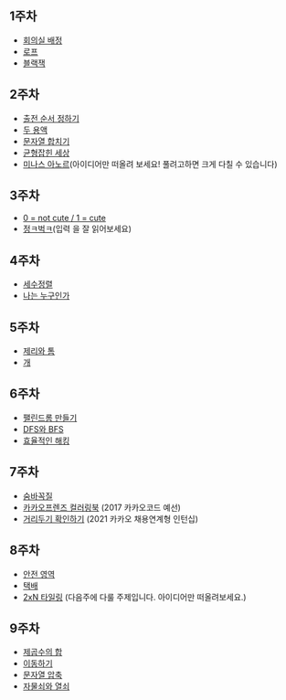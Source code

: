 ## 1주차

* [회의실 배정](https://www.acmicpc.net/problem/1931)
* [로프](https://www.acmicpc.net/problem/2217)
* [블랙잭](https://www.acmicpc.net/problem/2798)


## 2주차

* [출전 순서 정하기](https://www.algospot.com/judge/problem/read/MATCHORDER)
* [두 용액](https://www.acmicpc.net/problem/2470)
* [문자열 합치기](https://www.algospot.com/judge/problem/read/STRJOIN)
* [균형잡힌 세상](https://www.acmicpc.net/problem/4949)
* [미나스 아노르](https://algospot.com/judge/problem/read/MINASTIRITH)(아이디어만 떠올려 보세요! 풀려고하면 크게 다칠 수 있습니다)


## 3주차

* [0 = not cute / 1 = cute](https://www.acmicpc.net/problem/10886)
* [정ㅋ벅ㅋ](https://www.acmicpc.net/problem/1237)(입력 을 잘 읽어보세요)


## 4주차

* [세수정렬](https://www.acmicpc.net/problem/2752)
* [나는 누구인가](https://www.acmicpc.net/problem/15733)


## 5주차

* [제리와 톰](https://www.acmicpc.net/problem/16430)
* [개](https://www.acmicpc.net/problem/10172)


## 6주차

* [팰린드롬 만들기](https://www.acmicpc.net/problem/1213)
* [DFS와 BFS](https://www.acmicpc.net/problem/1260)
* [효율적인 해킹](https://www.acmicpc.net/problem/1325)


## 7주차

* [숨바꼭질](https://www.acmicpc.net/problem/1697)
* [카카오프렌즈 컬러링북](https://programmers.co.kr/learn/courses/30/lessons/1829) (2017 카카오코드 예선)
* [거리두기 확인하기](https://programmers.co.kr/learn/courses/30/lessons/81302) (2021 카카오 채용연계형 인턴십)


## 8주차

* [안전 영역](https://www.acmicpc.net/problem/2468)
* [택배](https://www.acmicpc.net/problem/1719)
* [2xN 타일링](https://www.acmicpc.net/problem/11726) (다음주에 다룰 주제입니다. 아이디어만 떠올려보세요.)


## 9주차

* [제곱수의 합](https://www.acmicpc.net/problem/1699)
* [이동하기](https://www.acmicpc.net/problem/11048)
* [문자열 압축](https://programmers.co.kr/learn/courses/30/lessons/60057)
* [자물쇠와 열쇠](https://programmers.co.kr/learn/courses/30/lessons/60059)

